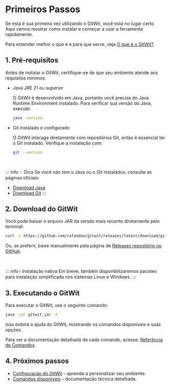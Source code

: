# Primeiros Passos

Se esta é sua primeira vez utilizando o GitWit, você está no lugar certo.
Aqui vamos mostrar como instalar e começar a usar a ferramenta rapidamente.

Para entender melhor o que é e para que serve, veja [O que é o GitWit?](./what-is.md).

## 1. Pré‑requisitos

Antes de instalar o GitWit, certifique-se de que seu ambiente atende aos requisitos mínimos:

- Java JRE 21 ou superior

  O GitWit é desenvolvido em Java, portanto você precisa do Java Runtime Environment instalado.
  Para verificar sua versão do Java, execute:

  ```bash
  java -version
  ```

- Git instalado e configurado

  O GitWit interage diretamente com repositórios Git, então é essencial ter o Git instalado.
  Verifique a instalação com:

  ```bash
  git --version
  ```

<br>

::: info 💡 Dica
Se você não tem o Java ou o Git instalados, consulte as páginas oficiais:

- [Download Java](https://adoptium.net/pt-BR/temurin/releases)
- [Download Git](https://git-scm.com/downloads)
  :::

## 2. Download do GitWit

Você pode baixar o arquivo JAR da versão mais recente diretamente pelo terminal:

```bash
curl -L https://github.com/rafandoo/gitwit/releases/latest/download/gitwit.jar -o gitwit.jar
```

Ou, se preferir, baixe manualmente pela página de [Releases repositório no GitHub](https://github.com/rafandoo/gitwit/releases/latest).

<br>

::: info ℹ️ Instalação nativa
Em breve, também disponibilizaremos pacotes para instalação simplificada nos sistemas Linux e Windows.
:::

## 3. Executando o GitWit

Para executar o GitWit, use o seguinte comando:

```bash
java -jar gitwit.jar -h
```

Isso exibirá a ajuda do GitWit, mostrando os comandos disponíveis e suas opções.

Para ver a documentação detalhada de cada comando, acesse: [Referência de Comandos](./../reference/commands.md).

## 4. Próximos passos

- [Configuração do GitWit](./../reference/configuration.md) – aprenda a personalizar seu ambiente.
- [Comandos disponíveis](./../reference/commands.md) – documentação técnica detalhada.
